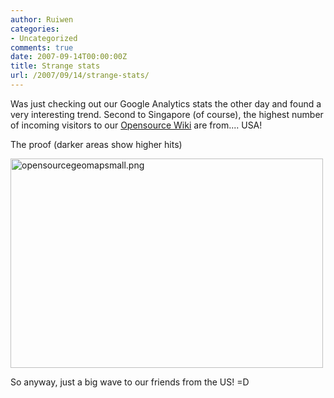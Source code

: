 ```yaml
---
author: Ruiwen
categories:
- Uncategorized
comments: true
date: 2007-09-14T00:00:00Z
title: Strange stats
url: /2007/09/14/strange-stats/
---
```


Was just checking out our Google Analytics stats the other day and found a very interesting trend. Second to Singapore (of course), the highest number of incoming visitors to our <a href="http://opensource.nus.edu.sg">Opensource Wiki</a> are from.... USA!

The proof (darker areas show higher hits)

<a href='/res/2007/09/opensourcegeomapsmall.png' title='opensourcegeomapsmall.png'><img src='/res/2007/09/opensourcegeomapsmall.png' alt='opensourcegeomapsmall.png' width=500 height=335/></a>


So anyway, just a big wave to our friends from the US! =D

